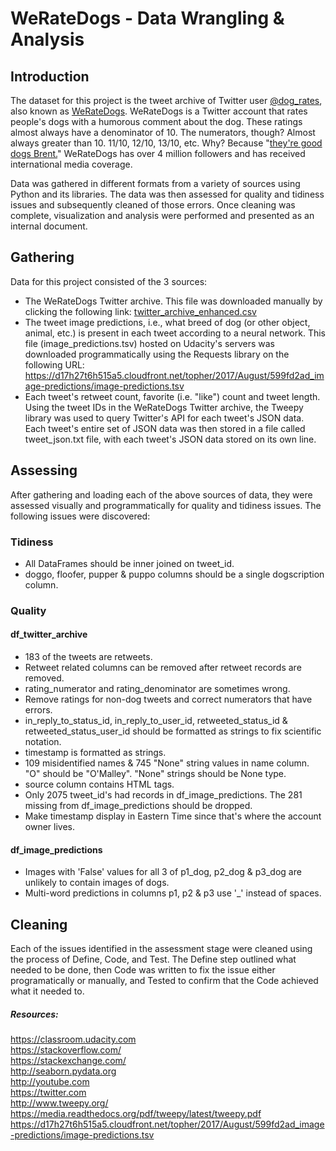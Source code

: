 # WeRateDogs - Data Wrangling & Analysis

## Introduction

The dataset for this project is the tweet archive of Twitter user [@dog_rates](https://twitter.com/dog_rates), also known as [WeRateDogs](https://en.wikipedia.org/wiki/WeRateDogs). WeRateDogs is a Twitter account that rates people's dogs with a humorous comment about the dog. These ratings almost always have a denominator of 10. The numerators, though? Almost always greater than 10. 11/10, 12/10, 13/10, etc. Why? Because "[they're good dogs Brent.](http://knowyourmeme.com/memes/theyre-good-dogs-brent)" WeRateDogs has over 4 million followers and has received international media coverage.

Data was gathered in different formats from a variety of sources using Python and its libraries. The data was then assessed for quality and tidiness issues and subsequently cleaned of those errors. Once cleaning was complete, visualization and analysis were performed and presented as an internal document.  

## Gathering

Data for this project consisted of the 3 sources:

- The WeRateDogs Twitter archive. This file was downloaded manually by clicking the following link: [twitter_archive_enhanced.csv](https://d17h27t6h515a5.cloudfront.net/topher/2017/August/59a4e958_twitter-archive-enhanced/twitter-archive-enhanced.csv)
- The tweet image predictions, i.e., what breed of dog (or other object, animal, etc.) is present in each tweet according to a neural network. This file (image_predictions.tsv) hosted on Udacity's servers was downloaded programmatically using the Requests library on the following URL: https://d17h27t6h515a5.cloudfront.net/topher/2017/August/599fd2ad_image-predictions/image-predictions.tsv
- Each tweet's retweet count, favorite (i.e. "like") count and tweet length. Using the tweet IDs in the WeRateDogs Twitter archive, the Tweepy library was used to query Twitter's API for each tweet's JSON data. Each tweet's entire set of JSON data was then stored in a file called tweet_json.txt file, with each tweet's JSON data stored on its own line.


## Assessing

After gathering and loading each of the above sources of data, they were assessed visually and programmatically for quality and tidiness issues. The following issues were discovered:

### Tidiness
* All DataFrames should be inner joined on tweet_id.
* doggo, floofer, pupper & puppo columns should be a single dogscription column.

### Quality
#### df_twitter_archive
* 183 of the tweets are retweets.
* Retweet related columns can be removed after retweet records are removed.
* rating_numerator and rating_denominator are sometimes wrong.
* Remove ratings for non-dog tweets and correct numerators that have errors.
* in_reply_to_status_id, in_reply_to_user_id, retweeted_status_id & retweeted_status_user_id should be formatted as strings to fix scientific notation.
* timestamp is formatted as strings.
* 109 misidentified names & 745 "None" string values in name column. "O" should be "O'Malley". "None" strings should be None type.
* source column contains HTML tags.
* Only 2075 tweet_id's had records in df_image_predictions. The 281 missing from df_image_predictions should be dropped.
* Make timestamp display in Eastern Time since that's where the account owner lives.

#### df_image_predictions
* Images with 'False' values for all 3 of p1_dog, p2_dog & p3_dog are unlikely to contain images of dogs.
* Multi-word predictions in columns p1, p2 & p3 use '_' instead of spaces.

## Cleaning
Each of the issues identified in the assessment stage were cleaned using the process of Define, Code, and Test. The Define step outlined what needed to be done, then Code was written to fix the issue either programatically or manually, and Tested to confirm that the Code achieved what it needed to.

##### Resources:
https://classroom.udacity.com  
https://stackoverflow.com/  
https://stackexchange.com/  
http://seaborn.pydata.org  
http://youtube.com  
https://twitter.com  
http://www.tweepy.org/  
https://media.readthedocs.org/pdf/tweepy/latest/tweepy.pdf  
https://d17h27t6h515a5.cloudfront.net/topher/2017/August/599fd2ad_image-predictions/image-predictions.tsv
